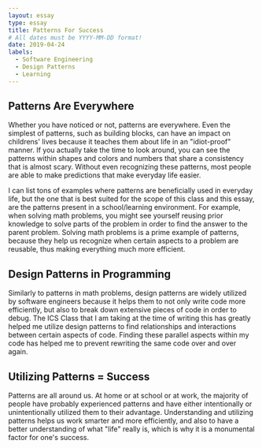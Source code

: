 ```yaml
---
layout: essay
type: essay
title: Patterns For Success
# All dates must be YYYY-MM-DD format!
date: 2019-04-24
labels:
  - Software Engineering
  - Design Patterns
  - Learning
---
```


## Patterns Are Everywhere
Whether you have noticed or not, patterns are everywhere. Even the simplest of patterns, such as building blocks, can have an impact on childrens' lives because it teaches them about life in an "idiot-proof" manner. If you actually take the time to look around, you can see the patterns within shapes and colors and numbers that share a consistency that is almost scary. Without even recognizing these patterns, most people are able to make predictions that make everyday life easier. 

I can list tons of examples where patterns are beneficially used in everyday life, but the one that is best suited for the scope of this class and this essay, are the patterns present in a school/learning environment. For example, when solving math problems, you might see yourself reusing prior knowledge to solve parts of the problem in order to find the answer to the parent problem. Solving math problems is a prime example of patterns, because they help us recognize when certain aspects to a problem are reusable, thus making everything much more efficient.

## Design Patterns in Programming
Similarly to patterns in math problems, design patterns are widely utilized by software engineers because it helps them to not only write code more efficiently, but also to break down extensive pieces of code in order to debug. The ICS Class that I am taking at the time of writing this has greatly helped me utilize design patterns to find relationships and interactions between certain aspects of code. Finding these parallel aspects within my code has helped me to prevent rewriting the same code over and over again.

## Utilizing Patterns = Success
Patterns are all around us. At home or at school or at work, the majority of people have probably experienced patterns and have either intentionally or unintentionally utilized them to their advantage. Understanding and utilizing patterns helps us work smarter and more efficiently, and also to have a better understanding of what "life" really is, which is why it is a monumental factor for one's success.

